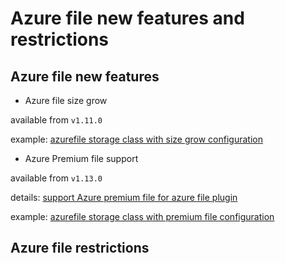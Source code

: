 # Azure file new features and restrictions
## Azure file new features
 - Azure file size grow

available from `v1.11.0`

example: [azurefile storage class with size grow configuration](https://github.com/andyzhangx/demo/blob/master/pv/storageclass-azurefile-sizegrow.yaml)

 - Azure Premium file support

available from `v1.13.0`

details: [support Azure premium file for azure file plugin](https://github.com/kubernetes/kubernetes/pull/69718)

example: [azurefile storage class with premium file configuration](https://github.com/andyzhangx/demo/blob/master/pv/storageclass-azurefile-premium.yaml)


 
## Azure file restrictions
